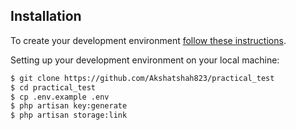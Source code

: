 

## Installation

To create your development environment [follow these instructions](https://laravel.com/docs/11.x/installation#local-installation-using-herd).

Setting up your development environment on your local machine:
```bash
$ git clone https://github.com/Akshatshah823/practical_test
$ cd practical_test
$ cp .env.example .env
$ php artisan key:generate
$ php artisan storage:link
```

